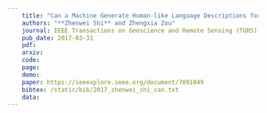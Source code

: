 ```yaml
---
    title: "Can a Machine Generate Human-like Language Descriptions for a Remote Sensing Image?"
    authors: "**Zhenwei Shi** and Zhengxia Zou"
    journal: IEEE Transactions on Geoscience and Remote Sensing (TGRS)
    pub_date: 2017-03-31
    pdf: 
    arxiv: 
    code: 
    page: 
    demo: 
    paper: https://ieeexplore.ieee.org/document/7891049
    bibtex: /static/bib/2017_zhenwei_shi_can.txt
    data:
---
```

    